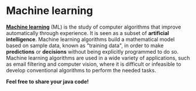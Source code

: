 # Machine learning
**[Machine learning](https://ai.stanford.edu/people/nilsson/MLBOOK.pdf)** (ML) is the study of computer algorithms that improve automatically through experience. It is seen as a subset of **artificial intelligence**. 
Machine learning algorithms build a mathematical model based on sample data, known as "training data",
in order to make **predictions** or **decisions** without being explicitly programmed to do so. Machine learning algorithms are used in a wide variety of
applications, such as email filtering and computer vision, where it is difficult or infeasible to develop conventional algorithms to perform the needed tasks. 

**Feel free to share your java code!**
